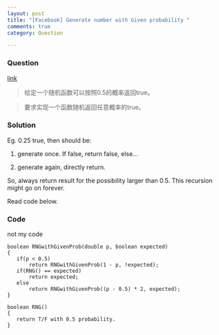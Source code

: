 ```yaml
---
layout: post
title: "[Facebook] Generate number with Given probability "
comments: true
category: Question

---
```


### Question 

[link](http://blog.sina.com.cn/s/blog_b9285de20101h463.html)

> 给定一个随机函数可以按照0.5的概率返回true。

> 要求实现一个函数随机返回任意概率的true。

### Solution 

Eg. 0.25 true, then should be: 

1. generate once. If false, return false, else...

1. generate again, directly return.

So, always return result for the possibility larger than 0.5. This recursion might go on forever. 

Read code below. 

### Code

not my code

    boolean RNGwithGivenProb(double p, boolean expected)
    {
       if(p < 0.5)
           return RNGwithGivenProb(1 - p, !expected);  
       if(RNG() == expected)
           return expected;
       else
           return RNGwithGivenProb((p - 0.5) * 2, expected);
    }

    boolean RNG()
    {
       return T/F with 0.5 probability.
    }

